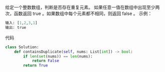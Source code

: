 给定一个整数数组，判断是否存在重复元素。
如果任意一值在数组中出现至少两次，函数返回 true 。如果数组中每个元素都不相同，则返回 false 。
示例：

```python
输入: [1,2,3,1]
输出: true
```
代码
```python
class Solution:
    def containsDuplicate(self, nums: List[int]) -> bool:
        if len(set(nums)) == len(nums):
            return False
        return True
```
